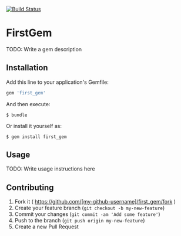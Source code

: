 [![Build Status](https://travis-ci.org/manoharlaldas/example_gem.svg?branch=master)](https://travis-ci.org/manoharlaldas/example_gem)

# FirstGem

TODO: Write a gem description

## Installation

Add this line to your application's Gemfile:

```ruby
gem 'first_gem'
```

And then execute:

    $ bundle

Or install it yourself as:

    $ gem install first_gem

## Usage

TODO: Write usage instructions here

## Contributing

1. Fork it ( https://github.com/[my-github-username]/first_gem/fork )
2. Create your feature branch (`git checkout -b my-new-feature`)
3. Commit your changes (`git commit -am 'Add some feature'`)
4. Push to the branch (`git push origin my-new-feature`)
5. Create a new Pull Request
